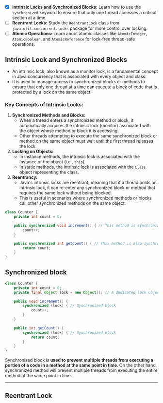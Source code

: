 - [x] **Intrinsic Locks and Synchronized Blocks:** Learn how to use the `synchronized` keyword to ensure that only one thread accesses a critical section at a time.
- [ ] **Reentrant Locks:** Study the `ReentrantLock` class from `java.util.concurrent.locks` package for more control over locking.
- [ ] **Atomic Operations:** Learn about atomic classes like `AtomicInteger`, `AtomicBoolean`, and `AtomicReference` for lock-free thread-safe operations.
## Intrinsic Lock and Synchronized Blocks
- An intrinsic lock, also known as a monitor lock, is a fundamental concept in Java concurrency that is associated with every object and class. 
- It is used to manage access to synchronized blocks or methods to ensure that only one thread at a time can execute a block of code that is protected by a lock on the same object.

### Key Concepts of Intrinsic Locks:
1. **Synchronized Methods and Blocks:**
    - When a thread enters a synchronized method or block, it automatically acquires the intrinsic lock (monitor) associated with the object whose method or block it is accessing.
    - Other threads attempting to execute the same synchronized block or method on the same object must wait until the first thread releases the lock.
2. **Locking on Objects:**
    - In instance methods, the intrinsic lock is associated with the instance of the object (i.e., `this`).
    - In static methods, the intrinsic lock is associated with the `Class` object representing the class.
3. **Reentrancy:**
    - Java's intrinsic locks are reentrant, meaning that if a thread holds an intrinsic lock, it can re-enter any synchronized block or method that requires the same lock without being blocked.
    - This is useful in scenarios where synchronized methods or blocks call other synchronized methods on the same object.
```java
class Counter {
    private int count = 0;

    public synchronized void increment() { // This method is synchronized
        count++;
    }

    public synchronized int getCount() { // This method is also synchronized
        return count;
    }
}
```
## Synchronized block
```java
class Counter {
    private int count = 0;
    private final Object lock = new Object(); // A dedicated lock object

    public void increment() {
        synchronized (lock) { // Synchronized block
            count++;
        }
    }

    public int getCount() {
        synchronized (lock) { // Synchronized block
            return count;
        }
    }
}
```
Synchronized block is **used to prevent multiple threads from executing a portion of a code in a method at the same point in time**. On the other hand, synchronized method will prevent multiple threads from executing the entire method at the same point in time.

---
## Reentrant Lock
